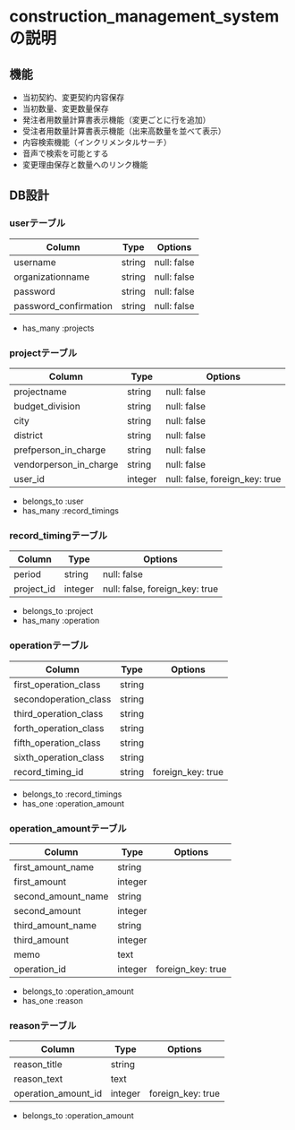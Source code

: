 # construction_management_system の説明

## 機能

- 当初契約、変更契約内容保存
- 当初数量、変更数量保存
- 発注者用数量計算書表示機能（変更ごとに行を追加）
- 受注者用数量計算書表示機能（出来高数量を並べて表示）
- 内容検索機能（インクリメンタルサーチ）
- 音声で検索を可能とする
- 変更理由保存と数量へのリンク機能


## DB設計

### userテーブル

|Column|Type|Options|
|------|----|-------|
|username|string|null: false|
|organizationname|string|null: false|
|password|string|null: false|
|password_confirmation|string|null: false|

- has_many :projects


### projectテーブル

|Column|Type|Options|
|------|----|-------|
|projectname|string|null: false|
|budget_division|string|null: false|
|city|string|null: false|
|district|string|null: false|
|prefperson_in_charge|string|null: false|
|vendorperson_in_charge|string|null: false|
|user_id|integer|null: false, foreign_key: true|

- belongs_to :user
- has_many :record_timings


### record_timingテーブル

|Column|Type|Options|
|------|----|-------|
|period|string|null: false|
|project_id|integer|null: false, foreign_key: true|

- belongs_to :project
- has_many :operation


### operationテーブル

|Column|Type|Options|
|------|----|-------|
|first_operation_class|string||
|secondoperation_class|string||
|third_operation_class|string||
|forth_operation_class|string||
|fifth_operation_class|string||
|sixth_operation_class|string||
|record_timing_id|string|foreign_key: true|

- belongs_to :record_timings
- has_one :operation_amount


### operation_amountテーブル

|Column|Type|Options|
|------|----|-------|
|first_amount_name|string||
|first_amount|integer||
|second_amount_name|string||
|second_amount|integer||
|third_amount_name|string|
|third_amount|integer||
|memo|text||
|operation_id|integer|foreign_key: true|

- belongs_to :operation_amount
- has_one :reason


### reasonテーブル

|Column|Type|Options|
|------|----|-------|
|reason_title|string||
|reason_text|text||
|operation_amount_id|integer|foreign_key: true|

- belongs_to :operation_amount